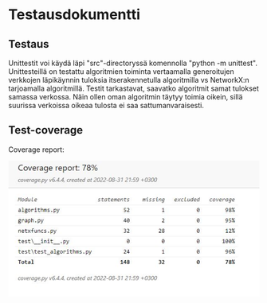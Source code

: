 # Testausdokumentti

## Testaus

Unittestit voi käydä läpi "src"-directoryssä komennolla "python -m unittest".
Unittesteillä on testattu algoritmien toiminta vertaamalla generoitujen verkkojen läpikäynnin tuloksia
itserakennetulla algoritmilla vs NetworkX:n tarjoamalla algoritmillä. Testit tarkastavat, saavatko algoritmit samat tulokset samassa verkossa. Näin ollen oman algoritmin täytyy toimia oikein, sillä suurissa verkoissa oikeaa tulosta ei saa sattumanvaraisesti.

## Test-coverage

Coverage report:

![Covreport](covreport.jpg)
